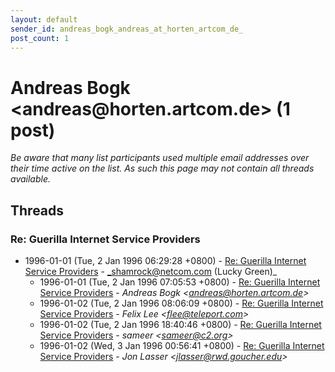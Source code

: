 ```yaml
---
layout: default
sender_id: andreas_bogk_andreas_at_horten_artcom_de_
post_count: 1
---
```


# Andreas Bogk <andreas<span>@</span>horten.artcom.de> (1 post)

_Be aware that many list participants used multiple email addresses over their time active on the list. As such this page may not contain all threads available._

## Threads

### Re: Guerilla Internet Service Providers
+ 1996-01-01 (Tue, 2 Jan 1996 06:29:28 +0800) - [Re: Guerilla Internet Service Providers](/archive/1996/01/1edc919237b6ff892c6b09a7d5940841ee9a795b781601910fdd14a9bcfc7657) - _shamrock@netcom.com (Lucky Green)_
  + 1996-01-01 (Tue, 2 Jan 1996 07:05:53 +0800) - [Re: Guerilla Internet Service Providers](/archive/1996/01/59ee76471ca9242b86b69d9c4c6c1f2cebe9f6f6162fc67d2c03a67b74579a42) - _Andreas Bogk \<andreas@horten.artcom.de\>_
  + 1996-01-02 (Tue, 2 Jan 1996 08:06:09 +0800) - [Re: Guerilla Internet Service Providers](/archive/1996/01/5e6eac18681452faece7544a0f6eeaf2ccd9cb9129392bf5085890a1ad9e95fb) - _Felix Lee \<flee@teleport.com\>_
  + 1996-01-02 (Tue, 2 Jan 1996 18:40:46 +0800) - [Re: Guerilla Internet Service Providers](/archive/1996/01/488e7c77ce4043aea8f9b3cc7dd00b10317fde087986b3fceb0f708c2261ddd8) - _sameer \<sameer@c2.org\>_
  + 1996-01-02 (Wed, 3 Jan 1996 00:56:41 +0800) - [Re: Guerilla Internet Service Providers](/archive/1996/01/2c03f683b05cebfad810a681b6645ef047fa6a4d1aed87321a8bfbd8b9491305) - _Jon Lasser \<jlasser@rwd.goucher.edu\>_

